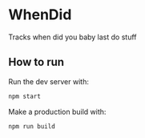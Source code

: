 # WhenDid

Tracks when did you baby last do stuff

## How to run

Run the dev server with:

```bash
npm start
```

Make a production build with:

```bash
npm run build
```
